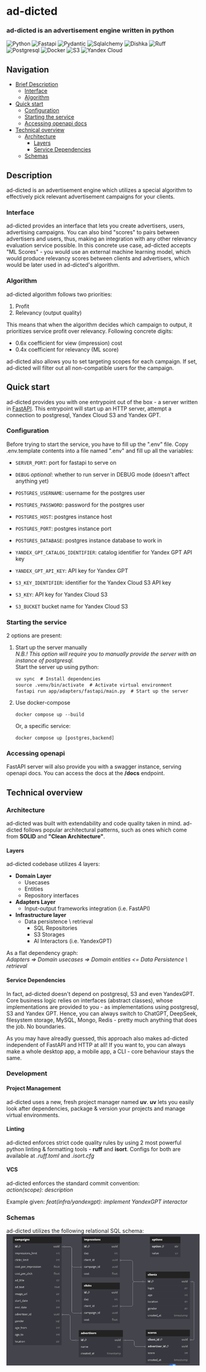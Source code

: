 # ad-dicted
### ad-dicted is an advertisement engine written in python
![Python](https://img.shields.io/badge/python-python?style=for-the-badge&logo=python&logoColor=yellow&color=blue)
![Fastapi](https://img.shields.io/badge/fastapi-fastapi?style=for-the-badge&logo=fastapi&logoColor=white&color=%23009688)
![Pydantic](https://img.shields.io/badge/pydantic-pydantic?style=for-the-badge&logo=pydantic&logoColor=white&color=%23E92063)
![Sqlalchemy](https://img.shields.io/badge/sqlalchemy-sqlalchemy?style=for-the-badge&logo=sqlalchemy&logoColor=white&color=%23D71F00)
![Dishka](https://img.shields.io/badge/dishka-dishka?style=for-the-badge&logo=textpattern&logoColor=black&color=%23FFDA44)
![Ruff](https://img.shields.io/badge/ruff-ruff?style=for-the-badge&logo=ruff&logoColor=purple&color=%23D7FF64)
![Postgresql](https://img.shields.io/badge/postgresql-postgresql?style=for-the-badge&logo=postgresql&logoColor=white&color=%234169E1)
![Docker](https://img.shields.io/badge/docker-docker?style=for-the-badge&logo=docker&logoColor=white&color=%232496ED)
![S3](https://img.shields.io/badge/s3-s3?style=for-the-badge&logo=amazons3&logoColor=white&color=%23569A31)
![Yandex Cloud](https://img.shields.io/badge/yandex_cloud-yandex_cloud?style=for-the-badge&logo=yandexcloud&logoColor=white&color=%235282FF)

## Navigation
* [Brief Description](#description)
  * [Interface](#interface)
  * [Algorithm](#algorithm)
* [Quick start](#quick-start)
  * [Configuration](#configuration)
  * [Starting the service](#starting-the-service)
  * [Accessing openapi docs](#accessing-openapi)
* [Technical overview](#technical-overview)
  * [Architecture](#architecture)
    * [Layers](#layers)
    * [Service Dependencies](#service-dependencies)
  * [Schemas](#schemas)

## Description
ad-dicted is an advertisement engine which utilizes a special algorithm to
effectively pick relevant advertisement campaigns for your clients.

### Interface
ad-dicted provides an interface that lets you create advertisers, users,
advertising campaigns. You can also bind "scores" to pairs between advertisers and users,
thus, making an integration with any other relevancy evaluation service possible.
In this concrete use case, ad-dicted accepts "ML Scores" - you would use an external
machine learning model, which would produce relevancy scores between clients and advertisers, 
which would be later used in ad-dicted's algorithm.

### Algorithm
ad-dicted algorithm follows two priorities:

1. Profit
2. Relevancy (output quality)  

This means that when the algorithm decides which campaign to output, it prioritizes 
service profit over relevancy. Following concrete digits:
* 0.6x coefficient for view (impression) cost
* 0.4x coefficient for relevancy (ML score)

ad-dicted also allows you to set targeting scopes for each campaign. 
If set, ad-dicted will filter out all non-compatible users for the campaign.

## Quick start
ad-dicted provides you with one entrypoint out of the box - a server written in [FastAPI](https://github.com/fastapi).
This entrypoint will start up an HTTP server, attempt a connection to postgresql, Yandex Cloud S3 and Yandex GPT.

### Configuration
Before trying to start the service, you have to fill up the ".env" file.
Copy .env.template contents into a file named ".env" and fill up all the variables:
* `SERVER_PORT`: port for fastapi to serve on
* `DEBUG` *optional*: whether to run server in DEBUG mode (doesn't affect anything yet)


* `POSTGRES_USERNAME`: username for the postgres user
* `POSTGRES_PASSWORD`: password for the postgres user
* `POSTGRES_HOST`: postgres instance host
* `POSTGRES_PORT`: postgres instance port
* `POSTGRES_DATABASE`: postgres instance database to work in


* `YANDEX_GPT_CATALOG_IDENTIFIER`: catalog identifier for Yandex GPT API key
* `YANDEX_GPT_API_KEY`: API key for Yandex GPT


* `S3_KEY_IDENTIFIER`: identifier for the Yandex Cloud S3 API key
* `S3_KEY`: API key for Yandex Cloud S3
* `S3_BUCKET` bucket name for Yandex Cloud S3


### Starting the service
2 options are present:
1. Start up the server manually  
    *N.B.! This option will require you to manually provide the server with an instance of postgresql.*  
    Start the server up using python:
    ```shell
    uv sync  # Install dependencies
    source .venv/bin/activate  # Activate virtual environment
    fastapi run app/adapters/fastapi/main.py  # Start up the server
    ```
2. Use docker-compose
    ```shell
    docker compose up --build
    ```
    Or, a specific service:
    ```shell
    docker compose up [postgres,backend]
    ```

### Accessing openapi
FastAPI server will also provide you with a swagger instance, serving openapi docs.
You can access the docs at the **/docs** endpoint.
   
## Technical overview
### Architecture
ad-dicted was built with extendability and code quality taken in mind.
ad-dicted follows popular architectural patterns, such as ones which come from **SOLID** and **"Clean Architecture"**.

#### Layers
ad-dicted codebase utilizes 4 layers:
* **Domain Layer**
  * Usecases
  * Entities
  * Repository interfaces
* **Adapters Layer**
  * Input-output frameworks integration (i.e. FastAPI)
* **Infrastructure layer**
  * Data persistence \ retrieval
    * SQL Repositories
    * S3 Storages
    * AI Interactors (i.e. YandexGPT)

As a flat dependency graph:  
*Adapters => Domain usecases => Domain entities <= Data Persistence \ retrieval*

#### Service Dependencies
In fact, ad-dicted doesn't depend on postgresql, S3 and even YandexGPT. Core business logic
relies on interfaces (abstract classes), whose implementations are provided to you - as
implementations using postgresql, S3 and Yandex GPT. Hence, you can always switch to
ChatGPT, DeepSeek, filesystem storage, MySQL, Mongo, Redis - pretty much anything that does the job.
No boundaries.

As you may have alreadly guessed, this approach also makes ad-dicted independent of FastAPI and HTTP at all! 
If you want to, you can always make a whole desktop app, a mobile app, a CLI - core behaviour stays the same.

### Development
#### Project Management
ad-dicted uses a new, fresh project manager named **uv**.
**uv** lets you easily look after dependencies, package & version your projects and manage
virtual environments.

#### Linting
ad-dicted enforces strict code quality rules by using 2 most powerful python linting & formatting tools - 
**ruff** and **isort**. Configs for both are available at *.ruff.toml* and *.isort.cfg*

#### VCS
ad-dicted enforces the standard commit convention:  
*action(scope): description*

Example given:
*feat(infra/yandexgpt): implement YandexGPT interactor*

### Schemas
ad-dicted utilizes the following relational SQL schema:
![db-schema](assets/db-schema.png)
